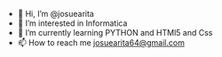 - 👋 Hi, I’m @josuearita
- 👀 I’m interested in Informatica
- 🌱 I’m currently learning PYTHON and HTMl5 and Css
- 📫 How to reach me josuearita64@gmail.com

<!---
josuearita/josuearita is a ✨ special ✨ repository because its `README.md` (this file) appears on your GitHub profile.
You can click the Preview link to take a look at your changes.
--->
